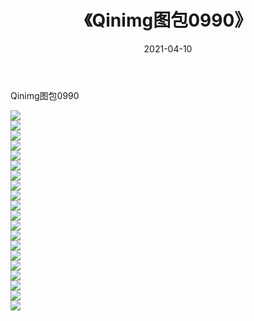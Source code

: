 ﻿---
layout: post
title:  《Qinimg图包0990》
date:   2021-04-10
img: http://imgx.orgx.ga/Qinimg图包/Qinimg图包0990/000.jpg
categories: [美女, 清纯, 唯美]
---

Qinimg图包0990

 ![](http://imgx.orgx.ga/Qinimg图包/Qinimg图包0990/001.jpg) <br>![](http://imgx.orgx.ga/Qinimg图包/Qinimg图包0990/002.jpg) <br>![](http://imgx.orgx.ga/Qinimg图包/Qinimg图包0990/003.jpg) <br>![](http://imgx.orgx.ga/Qinimg图包/Qinimg图包0990/004.jpg) <br>![](http://imgx.orgx.ga/Qinimg图包/Qinimg图包0990/005.jpg) <br>![](http://imgx.orgx.ga/Qinimg图包/Qinimg图包0990/006.jpg) <br>![](http://imgx.orgx.ga/Qinimg图包/Qinimg图包0990/007.jpg) <br>![](http://imgx.orgx.ga/Qinimg图包/Qinimg图包0990/008.jpg) <br>![](http://imgx.orgx.ga/Qinimg图包/Qinimg图包0990/009.jpg) <br>![](http://imgx.orgx.ga/Qinimg图包/Qinimg图包0990/010.jpg) <br>![](http://imgx.orgx.ga/Qinimg图包/Qinimg图包0990/011.jpg) <br>![](http://imgx.orgx.ga/Qinimg图包/Qinimg图包0990/012.jpg) <br>![](http://imgx.orgx.ga/Qinimg图包/Qinimg图包0990/013.jpg) <br>![](http://imgx.orgx.ga/Qinimg图包/Qinimg图包0990/014.jpg) <br>![](http://imgx.orgx.ga/Qinimg图包/Qinimg图包0990/015.jpg) <br>![](http://imgx.orgx.ga/Qinimg图包/Qinimg图包0990/016.jpg) <br>![](http://imgx.orgx.ga/Qinimg图包/Qinimg图包0990/017.jpg) <br>![](http://imgx.orgx.ga/Qinimg图包/Qinimg图包0990/018.jpg) <br>![](http://imgx.orgx.ga/Qinimg图包/Qinimg图包0990/019.jpg) <br>![](http://imgx.orgx.ga/Qinimg图包/Qinimg图包0990/020.jpg) <br>